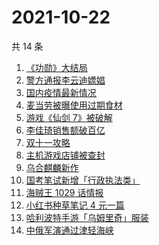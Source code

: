 # 2021-10-22

共 14 条

<!-- BEGIN -->
<!-- 最后更新时间 Fri Oct 22 2021 02:07:20 GMT+0800 (China Standard Time) -->

1. [《功勋》大结局](https://www.zhihu.com/search?q=功勋)
1. [警方通报李云迪嫖娼](https://www.zhihu.com/search?q=李云迪)
1. [国内疫情最新情况](https://www.zhihu.com/search?q=国内疫情新增)
1. [麦当劳被曝使用过期食材](https://www.zhihu.com/search?q=麦当劳)
1. [游戏《仙剑 7》被破解](https://www.zhihu.com/search?q=仙剑7)
1. [李佳琦销售额破百亿](https://www.zhihu.com/search?q=李佳琦销售额)
1. [双十一攻略](https://www.zhihu.com/search?q=双十一)
1. [主机游戏店铺被查封](https://www.zhihu.com/search?q=主机游戏)
1. [乌合麒麟新作](https://www.zhihu.com/search?q=乌合麒麟)
1. [国考笔试新增「行政执法类」](https://www.zhihu.com/search?q=国考笔试)
1. [海贼王 1029 话情报](https://www.zhihu.com/search?q=海贼王)
1. [小红书种草笔记 4 元一篇](https://www.zhihu.com/search?q=小红书)
1. [哈利波特手游「乌姆里奇」服装](https://www.zhihu.com/search?q=哈利波特魔法觉醒)
1. [中俄军演通过津轻海峡](https://www.zhihu.com/search?q=津轻海峡)

<!-- END -->
